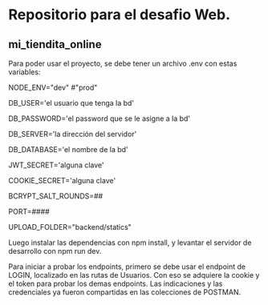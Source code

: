 # Repositorio para el desafio Web.

## mi_tiendita_online

Para poder usar el proyecto, se debe tener un archivo .env con estas variables:

NODE_ENV="dev" #"prod"

DB_USER='el usuario que tenga la bd'

DB_PASSWORD='el password que se le asigne a la bd'

DB_SERVER='la dirección del servidor'

DB_DATABASE='el nombre de la bd'

JWT_SECRET='alguna clave'

COOKIE_SECRET='alguna clave'

BCRYPT_SALT_ROUNDS=##

PORT=####

UPLOAD_FOLDER="backend/statics"


Luego instalar las dependencias con npm install, y levantar el servidor de desarrollo con npm run dev.

Para iniciar a probar los endpoints, primero se debe usar el endpoint de LOGIN, localizado en las rutas de Usuarios. Con eso se adquiere la cookie y el token para probar los demas endpoints. Las indicaciones y las credenciales ya fueron compartidas en las colecciones de POSTMAN.
